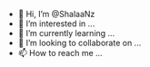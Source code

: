 - 👋 Hi, I’m @ShalaaNz
- 👀 I’m interested in ...
- 🌱 I’m currently learning ...
- 💞️ I’m looking to collaborate on ...
- 📫 How to reach me ...

<!---
ShalaaNz/ShalaaNz is a ✨ special ✨ repository because its `README.md` (this file) appears on your GitHub profile.
